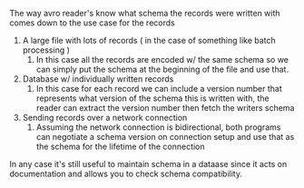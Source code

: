 The way avro reader's know what schema the records were written with comes down to the use case for the records
1. A large file with lots of records ( in the case of something like batch processing )
	1. In this case all the records are encoded w/ the same schema so we can simply put the schema at the beginning of the file and use that.
2. Database w/ individually written records
	1. In this case for each record we can include a version number that represents what version of the schema this is written with, the reader can extract the version number then fetch the writers schema
3. Sending records over a network connection
	1. Assuming the network connection is bidirectional, both programs can negotiate a schema version on connection setup and use that as the schema for the lifetime of the connection

In any case it's still useful to maintain schema in a dataase since it acts on documentation and allows you to check schema compatibility.